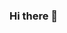### Hi there 👋

<!--
I'm Mariem, junior mobile developer, graduated in applied license in computer science, specialty embedded and mobile system. I am currently finishing my masters in mobile development.

- 👀 I'm interested in Mobile development, Embedded System, Associative System.
- 🌱 I’m currently learning Flutter and React Native

[![Anurag's GitHub stats](https://github-readme-stats.vercel.app/api?username=MariemTanazefti)](https://github.com/anuraghazra/github-readme-stats)
